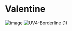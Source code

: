 # Valentine
![image](https://github.com/user-attachments/assets/170a9efb-fecc-40f3-bed7-9c402c1da0c7)
![UV4-Borderline (1)](https://github.com/user-attachments/assets/61fdb29b-bbf1-4543-9e60-f15502b7ae2d)
